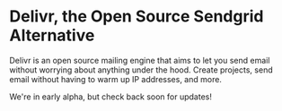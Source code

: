 # Delivr, the Open Source Sendgrid Alternative

Delivr is an open source mailing engine that aims to let you send email without worrying about anything under the hood. Create projects, send email without having to warm up IP addresses, and more.

We're in early alpha, but check back soon for updates!
